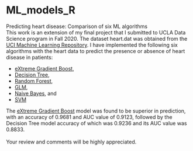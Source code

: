 # ML_models_R
Predicting heart disease: Comparison of six ML algorithms<br />
This work is an extension of my final project that I submitted to UCLA Data Science program in Fall 2020. The dataset heart.dat was obtained from the [UCI Machine Learning Repository](https://archive.ics.uci.edu/ml/datasets/Statlog+%28Heart%29). I have implemented the following six algorithms with the heart data to predict the presence or absence of heart disease in patients:<br /> 
* [eXtreme Gradient Boost](https://github.com/tsegayeh/ml_models_in_R/blob/main/Part_2.1_Models_XGBoost.R),<br /> 
* [Decision Tree](https://github.com/tsegayeh/ml_models_in_R/blob/main/Part_2.2_DecisionTree.R), <br />
* [Random Forest](https://github.com/tsegayeh/ml_models_in_R/blob/main/Part_2.3_RandomF.R), <br />
* [GLM](https://github.com/tsegayeh/ml_models_in_R/blob/main/Part_2.4_GLM.R), <br />
* [Naive Bayes](https://github.com/tsegayeh/ml_models_in_R/blob/main/Part_2.4_NaiveB.R), and <br />
* [SVM](https://github.com/tsegayeh/ml_models_in_R/blob/main/Part_2.4_NaiveB.R) <br />

The [eXtreme Gradient Boost](https://github.com/tsegayeh/ml_models_in_R/blob/main/Part_2.1_Models_XGBoost.R) model was found to be superior in prediction, with an accuracy of 0.9681 and AUC value of 0.9123, followed by the Decision Tree model accuracy of which was 0.9236 and its AUC value was 0.8833. <br /><br />
Your review and comments will be highly appreciated.<br />
